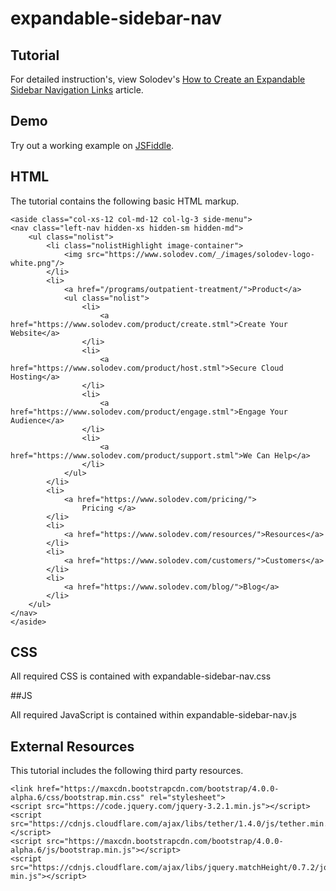 # expandable-sidebar-nav



## Tutorial		  
For detailed instruction's, view Solodev's [How to Create an Expandable Sidebar Navigation Links](https://www.solodev.com/blog/web-design/how-to-create-an-expandable-sidebar-navigation-links.stml) article.
 
## Demo
  		  
Try out a working example on [JSFiddle](https://jsfiddle.net/solodev/sdpfjvnb/).

## HTML

The tutorial contains the following basic HTML markup.

```
<aside class="col-xs-12 col-md-12 col-lg-3 side-menu">
<nav class="left-nav hidden-xs hidden-sm hidden-md">
    <ul class="nolist">
        <li class="nolistHighlight image-container">
            <img src="https://www.solodev.com/_/images/solodev-logo-white.png"/>
        </li>
        <li>
            <a href="/programs/outpatient-treatment/">Product</a>
            <ul class="nolist">
                <li>
                    <a href="https://www.solodev.com/product/create.stml">Create Your Website</a>
                </li>
                <li>
                    <a href="https://www.solodev.com/product/host.stml">Secure Cloud Hosting</a>
                </li>
                <li>
                    <a href="https://www.solodev.com/product/engage.stml">Engage Your Audience</a>
                </li>
                <li>
                    <a href="https://www.solodev.com/product/support.stml">We Can Help</a>
                </li>
            </ul>
        </li>
        <li>
            <a href="https://www.solodev.com/pricing/">
                Pricing </a>
        </li>
        <li>
            <a href="https://www.solodev.com/resources/">Resources</a>
        </li>
        <li>
            <a href="https://www.solodev.com/customers/">Customers</a>
        </li>
        <li>
            <a href="https://www.solodev.com/blog/">Blog</a>
        </li>
    </ul>
</nav>
</aside>
```

## CSS

All required CSS is contained with expandable-sidebar-nav.css

##JS

All required JavaScript is contained within expandable-sidebar-nav.js


## External Resources

This tutorial includes the following third party resources.

```
<link href="https://maxcdn.bootstrapcdn.com/bootstrap/4.0.0-alpha.6/css/bootstrap.min.css" rel="stylesheet">
<script src="https://code.jquery.com/jquery-3.2.1.min.js"></script>
<script src="https://cdnjs.cloudflare.com/ajax/libs/tether/1.4.0/js/tether.min.js"></script>
<script src="https://maxcdn.bootstrapcdn.com/bootstrap/4.0.0-alpha.6/js/bootstrap.min.js"></script>
<script src="https://cdnjs.cloudflare.com/ajax/libs/jquery.matchHeight/0.7.2/jquery.matchHeight-min.js"></script>
```

